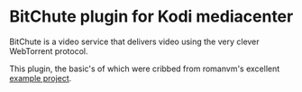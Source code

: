 BitChute plugin for Kodi mediacenter
===

BitChute is a video service that delivers video using the very clever WebTorrent protocol.

This plugin, the basic's of which were cribbed from romanvm's excellent [example project](https://github.com/romanvm/plugin.video.example/).
